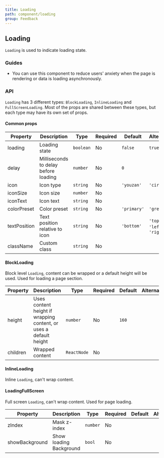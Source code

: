```yaml
---
title: Loading
path: component/loading
group: Feedback
---
```


## Loading

`Loading` is used to indicate loading state.

### Guides

- You can use this component to reduce users' anxiety when the page is rendering or data is loading asynchronously.

### API

`Loading` has 3 different types: `BlockLoading`, `InlineLoading` and `FullScreenLoading`. Most of the props are shared between these types, but each type may have its own set of props.

#### Common props

| Property     | Description                          | Type      | Required | Default     | Alternative                      |
| ------------ | ------------------------------------ | --------- | -------- | ----------- | -------------------------------- |
| loading      | Loading state                        | `boolean` | No       | `false`     | `true`                           |
| delay        | Milliseconds to delay before loading | `number`  | No       | `0`         |                                  |
| icon         | Icon type                            | `string`  | No       | `'youzan'`  | `'circle'`                       |
| iconSize     | Icon size                            | `number`  | No       |             |                                  |
| iconText     | Icon text                            | `string`  | No       |             |                                  |
| colorPreset  | Color preset                         | `string`  | No       | `'primary'` | `'grey'`                         |
| textPosition | Text position relative to icon       | `string`  | No       | `'bottom'`  | `'top'` \| `'left'` \| `'right'` |
| className    | Custom class                         | `string`  | No       |             |                                  |

#### BlockLoading

Block level `Loading`, content can be wrapped or a default height will be used. Used for loading a page section.

| Property | Description                                                       | Type        | Required | Default | Alternative |
| -------- | ----------------------------------------------------------------- | ----------- | -------- | ------- | ----------- |
| height   | Uses content height if wrapping content, or uses a default height | `number`    | No       | `160`   |             |
| children | Wrapped content                                                   | `ReactNode` | No       |         |             |

#### InlineLoading

Inline `Loading`, can't wrap content.

#### LoadingFullScreen

Full screen `Loading`, can't wrap content. Used for page loading.

| Property | Description  | Type     | Required | Default | Alternative |
| -------- | ------------ | -------- | -------- | ------- | ----------- |
| zIndex   | Mask z-index | `number` | No       |         |             |
| showBackground   | Show loading Background | `bool` | No       |         |             |
